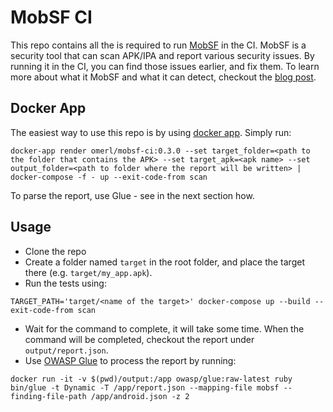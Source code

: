 # MobSF CI
This repo contains all the is required to run [MobSF](https://github.com/MobSF/Mobile-Security-Framework-MobSF) in the CI.
MobSF is a security tool that can scan APK/IPA and report various security issues.
By running it in the CI, you can find those issues earlier, and fix them. To learn more about what it MobSF and what it can detect, checkout the [blog post](https://medium.com/@omerlh/how-to-continuously-hacking-your-app-c8b32d1633ad).

## Docker App
The easiest way to use this repo is by using [docker app](https://github.com/docker/app). Simply run:
```
docker-app render omerl/mobsf-ci:0.3.0 --set target_folder=<path to the folder that contains the APK> --set target_apk=<apk name> --set output_folder=<path to folder where the report will be written> | docker-compose -f - up --exit-code-from scan
```
To parse the report, use Glue - see in the next section how.

## Usage
* Clone the repo
* Create a folder named `target` in the root folder, and place the target there (e.g. `target/my_app.apk`).
* Run the tests using:
```
TARGET_PATH='target/<name of the target>' docker-compose up --build --exit-code-from scan
```
* Wait for the command to complete, it will take some time. When the command will be completed, checkout the report under `output/report.json`.
* Use [OWASP Glue](https://github.com/OWASP/glue) to process the report by running:
```
docker run -it -v $(pwd)/output:/app owasp/glue:raw-latest ruby bin/glue -t Dynamic -T /app/report.json --mapping-file mobsf --finding-file-path /app/android.json -z 2
```